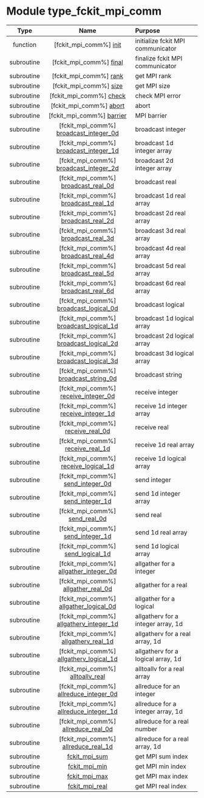 # Module type_fckit_mpi_comm

| Type | Name | Purpose |
| :--: | :--: | :---------- |
| function | [fckit_mpi_comm%] [init](https://github.com/benjaminmenetrier/bump/tree/master/src/type_fckit_mpi_comm.F90#L95) | initialize fckit MPI communicator |
| subroutine | [fckit_mpi_comm%] [final](https://github.com/benjaminmenetrier/bump/tree/master/src/type_fckit_mpi_comm.F90#L133) | finalize fckit MPI communicator |
| subroutine | [fckit_mpi_comm%] [rank](https://github.com/benjaminmenetrier/bump/tree/master/src/type_fckit_mpi_comm.F90#L159) | get MPI rank |
| subroutine | [fckit_mpi_comm%] [size](https://github.com/benjaminmenetrier/bump/tree/master/src/type_fckit_mpi_comm.F90#L184) | get MPI size |
| subroutine | [fckit_mpi_comm%] [check](https://github.com/benjaminmenetrier/bump/tree/master/src/type_fckit_mpi_comm.F90#L209) | check MPI error |
| subroutine | [fckit_mpi_comm%] [abort](https://github.com/benjaminmenetrier/bump/tree/master/src/type_fckit_mpi_comm.F90#L239) | abort |
| subroutine | [fckit_mpi_comm%] [barrier](https://github.com/benjaminmenetrier/bump/tree/master/src/type_fckit_mpi_comm.F90#L262) | MPI barrier |
| subroutine | [fckit_mpi_comm%] [broadcast_integer_0d](https://github.com/benjaminmenetrier/bump/tree/master/src/type_fckit_mpi_comm.F90#L284) | broadcast integer |
| subroutine | [fckit_mpi_comm%] [broadcast_integer_1d](https://github.com/benjaminmenetrier/bump/tree/master/src/type_fckit_mpi_comm.F90#L308) | broadcast 1d integer array |
| subroutine | [fckit_mpi_comm%] [broadcast_integer_2d](https://github.com/benjaminmenetrier/bump/tree/master/src/type_fckit_mpi_comm.F90#L332) | broadcast 2d integer array |
| subroutine | [fckit_mpi_comm%] [broadcast_real_0d](https://github.com/benjaminmenetrier/bump/tree/master/src/type_fckit_mpi_comm.F90#L356) | broadcast real |
| subroutine | [fckit_mpi_comm%] [broadcast_real_1d](https://github.com/benjaminmenetrier/bump/tree/master/src/type_fckit_mpi_comm.F90#L380) | broadcast 1d real array |
| subroutine | [fckit_mpi_comm%] [broadcast_real_2d](https://github.com/benjaminmenetrier/bump/tree/master/src/type_fckit_mpi_comm.F90#L404) | broadcast 2d real array |
| subroutine | [fckit_mpi_comm%] [broadcast_real_3d](https://github.com/benjaminmenetrier/bump/tree/master/src/type_fckit_mpi_comm.F90#L428) | broadcast 3d real array |
| subroutine | [fckit_mpi_comm%] [broadcast_real_4d](https://github.com/benjaminmenetrier/bump/tree/master/src/type_fckit_mpi_comm.F90#L452) | broadcast 4d real array |
| subroutine | [fckit_mpi_comm%] [broadcast_real_5d](https://github.com/benjaminmenetrier/bump/tree/master/src/type_fckit_mpi_comm.F90#L476) | broadcast 5d real array |
| subroutine | [fckit_mpi_comm%] [broadcast_real_6d](https://github.com/benjaminmenetrier/bump/tree/master/src/type_fckit_mpi_comm.F90#L500) | broadcast 6d real array |
| subroutine | [fckit_mpi_comm%] [broadcast_logical_0d](https://github.com/benjaminmenetrier/bump/tree/master/src/type_fckit_mpi_comm.F90#L524) | broadcast logical |
| subroutine | [fckit_mpi_comm%] [broadcast_logical_1d](https://github.com/benjaminmenetrier/bump/tree/master/src/type_fckit_mpi_comm.F90#L548) | broadcast 1d logical array |
| subroutine | [fckit_mpi_comm%] [broadcast_logical_2d](https://github.com/benjaminmenetrier/bump/tree/master/src/type_fckit_mpi_comm.F90#L572) | broadcast 2d logical array |
| subroutine | [fckit_mpi_comm%] [broadcast_logical_3d](https://github.com/benjaminmenetrier/bump/tree/master/src/type_fckit_mpi_comm.F90#L596) | broadcast 3d logical array |
| subroutine | [fckit_mpi_comm%] [broadcast_string_0d](https://github.com/benjaminmenetrier/bump/tree/master/src/type_fckit_mpi_comm.F90#L620) | broadcast string |
| subroutine | [fckit_mpi_comm%] [receive_integer_0d](https://github.com/benjaminmenetrier/bump/tree/master/src/type_fckit_mpi_comm.F90#L644) | receive integer |
| subroutine | [fckit_mpi_comm%] [receive_integer_1d](https://github.com/benjaminmenetrier/bump/tree/master/src/type_fckit_mpi_comm.F90#L670) | receive 1d integer array |
| subroutine | [fckit_mpi_comm%] [receive_real_0d](https://github.com/benjaminmenetrier/bump/tree/master/src/type_fckit_mpi_comm.F90#L696) | receive real |
| subroutine | [fckit_mpi_comm%] [receive_real_1d](https://github.com/benjaminmenetrier/bump/tree/master/src/type_fckit_mpi_comm.F90#L722) | receive 1d real array |
| subroutine | [fckit_mpi_comm%] [receive_logical_1d](https://github.com/benjaminmenetrier/bump/tree/master/src/type_fckit_mpi_comm.F90#L748) | receive 1d logical array |
| subroutine | [fckit_mpi_comm%] [send_integer_0d](https://github.com/benjaminmenetrier/bump/tree/master/src/type_fckit_mpi_comm.F90#L774) | send integer |
| subroutine | [fckit_mpi_comm%] [send_integer_1d](https://github.com/benjaminmenetrier/bump/tree/master/src/type_fckit_mpi_comm.F90#L799) | send 1d integer array |
| subroutine | [fckit_mpi_comm%] [send_real_0d](https://github.com/benjaminmenetrier/bump/tree/master/src/type_fckit_mpi_comm.F90#L824) | send real |
| subroutine | [fckit_mpi_comm%] [send_integer_1d](https://github.com/benjaminmenetrier/bump/tree/master/src/type_fckit_mpi_comm.F90#L849) | send 1d real array |
| subroutine | [fckit_mpi_comm%] [send_logical_1d](https://github.com/benjaminmenetrier/bump/tree/master/src/type_fckit_mpi_comm.F90#L874) | send 1d logical array |
| subroutine | [fckit_mpi_comm%] [allgather_integer_0d](https://github.com/benjaminmenetrier/bump/tree/master/src/type_fckit_mpi_comm.F90#L899) | allgather for a integer |
| subroutine | [fckit_mpi_comm%] [allgather_real_0d](https://github.com/benjaminmenetrier/bump/tree/master/src/type_fckit_mpi_comm.F90#L927) | allgather for a real |
| subroutine | [fckit_mpi_comm%] [allgather_logical_0d](https://github.com/benjaminmenetrier/bump/tree/master/src/type_fckit_mpi_comm.F90#L955) | allgather for a logical |
| subroutine | [fckit_mpi_comm%] [allgatherv_integer_1d](https://github.com/benjaminmenetrier/bump/tree/master/src/type_fckit_mpi_comm.F90#L983) | allgatherv for a integer array, 1d |
| subroutine | [fckit_mpi_comm%] [allgatherv_real_1d](https://github.com/benjaminmenetrier/bump/tree/master/src/type_fckit_mpi_comm.F90#L1010) | allgatherv for a real array, 1d |
| subroutine | [fckit_mpi_comm%] [allgatherv_logical_1d](https://github.com/benjaminmenetrier/bump/tree/master/src/type_fckit_mpi_comm.F90#L1037) | allgatherv for a logical array, 1d |
| subroutine | [fckit_mpi_comm%] [alltoallv_real](https://github.com/benjaminmenetrier/bump/tree/master/src/type_fckit_mpi_comm.F90#L1064) | alltoallv for a real array |
| subroutine | [fckit_mpi_comm%] [allreduce_integer_0d](https://github.com/benjaminmenetrier/bump/tree/master/src/type_fckit_mpi_comm.F90#L1092) | allreduce for an integer |
| subroutine | [fckit_mpi_comm%] [allreduce_integer_1d](https://github.com/benjaminmenetrier/bump/tree/master/src/type_fckit_mpi_comm.F90#L1117) | allreduce for a integer array, 1d |
| subroutine | [fckit_mpi_comm%] [allreduce_real_0d](https://github.com/benjaminmenetrier/bump/tree/master/src/type_fckit_mpi_comm.F90#L1142) | allreduce for a real number |
| subroutine | [fckit_mpi_comm%] [allreduce_real_1d](https://github.com/benjaminmenetrier/bump/tree/master/src/type_fckit_mpi_comm.F90#L1167) | allreduce for a real array, 1d |
| subroutine | [fckit_mpi_sum](https://github.com/benjaminmenetrier/bump/tree/master/src/type_fckit_mpi_comm.F90#L1192) | get MPI sum index |
| subroutine | [fckit_mpi_min](https://github.com/benjaminmenetrier/bump/tree/master/src/type_fckit_mpi_comm.F90#L1206) | get MPI min index |
| subroutine | [fckit_mpi_max](https://github.com/benjaminmenetrier/bump/tree/master/src/type_fckit_mpi_comm.F90#L1220) | get MPI max index |
| subroutine | [fckit_mpi_real](https://github.com/benjaminmenetrier/bump/tree/master/src/type_fckit_mpi_comm.F90#L1234) | get MPI real index |
